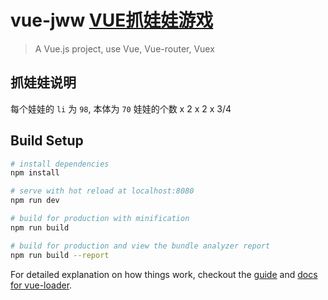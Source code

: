 # vue-jww [VUE抓娃娃游戏](https://game.niu.xunlei.com/dfw/jww.html)

> A Vue.js project, use Vue, Vue-router, Vuex
> 

## 抓娃娃说明

每个娃娃的 `li` 为 `98`, 本体为 `70`
娃娃的个数 x 2 x 2 x 3/4

## Build Setup

``` bash
# install dependencies
npm install

# serve with hot reload at localhost:8080
npm run dev

# build for production with minification
npm run build

# build for production and view the bundle analyzer report
npm run build --report
```

For detailed explanation on how things work, checkout the [guide](http://vuejs-templates.github.io/webpack/) and [docs for vue-loader](http://vuejs.github.io/vue-loader).



